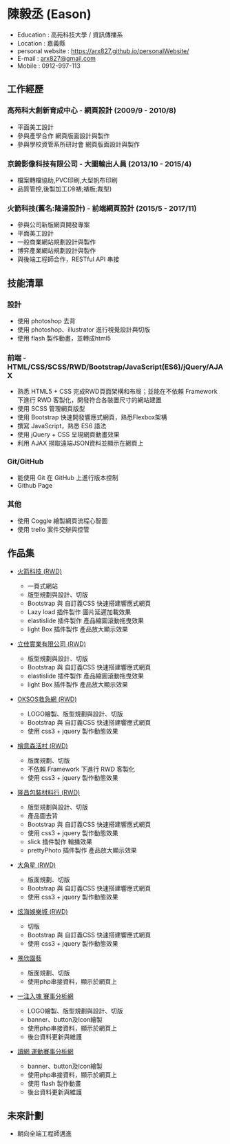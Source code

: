 # 陳毅丞 (Eason)
 - Education : 高苑科技大學 / 資訊傳播系
 - Location : 嘉義縣
 - personal website : https://arx827.github.io/personalWebsite/
 - E-mail : arx827@gmail.com
 - Mobile : 0912-997-113


## 工作經歷

### 高苑科大創新育成中心 - 網頁設計 (2009/9 - 2010/8)
 * 平面美工設計
 * 參與產學合作 網頁版面設計與製作
 * 參與學校資管系所研討會 網頁版面設計與製作
 
### 京錡影像科技有限公司 - 大圖輸出人員 (2013/10 - 2015/4)
 * 檔案轉檔協助,PVC印刷,大型帆布印刷
 * 品質管控,後製加工(冷裱;裱板;裁型)
 
### 火箭科技(舊名:隆達設計) - 前端網頁設計 (2015/5 - 2017/11)
 * 參與公司新版網頁開發專案
 * 平面美工設計
 * 一般商業網站規劃設計與製作
 * 博弈產業網站規劃設計與製作
 * 與後端工程師合作，RESTful API 串接


## 技能清單

### 設計
 * 使用 photoshop 去背
 * 使用 photoshop、illustrator 進行視覺設計與切版
 * 使用 flash 製作動畫，並轉成html5
 
### 前端 - HTML/CSS/SCSS/RWD/Bootstrap/JavaScript(ES6)/jQuery/AJAX
 * 熟悉 HTML5 + CSS 完成RWD頁面架構和布局；並能在不依賴 Framework 下進行 RWD 客製化，開發符合各裝置尺寸的網站建置
 * 使用 SCSS 管理網頁版型
 * 使用 Bootstrap 快速開發響應式網頁，熟悉Flexbox架構
 * 撰寫 JavaScript，熟悉 ES6 語法
 * 使用 jQuery + CSS 呈現網頁動畫效果
 * 利用 AJAX 撈取遠端JSON資料並顯示在網頁上

### Git/GitHub
 * 能使用 Git 在 GitHub 上進行版本控制
 * Github Page

### 其他
 * 使用 Coggle 繪製網頁流程心智圖
 * 使用 trello 案件交辦與控管
 
 
## 作品集 
- <a href="http://www.rocketsz.com/" target="_blank">火箭科技 (RWD)</a>
  - 一頁式網站
  - 版型規劃與設計、切版
  - Bootstrap 與 自訂義CSS 快速搭建響應式網頁
  - Lazy load 插件製作 圖片延遲加載效果
  - elastislide 插件製作 產品縮圖滾動拖曳效果
  - light Box 插件製作 產品放大顯示效果

- <a href="http://www.lcp.com.tw/" target="_blank">立佳實業有限公司 (RWD)</a>
  - 版型規劃與設計、切版
  - Bootstrap 與 自訂義CSS 快速搭建響應式網頁
  - elastislide 插件製作 產品縮圖滾動拖曳效果
  - light Box 插件製作 產品放大顯示效果

- <a href="http://oksos.net/tw/index.php" target="_blank">OKSOS救急網 (RWD)</a>
  - LOGO繪製、版型規劃與設計、切版
  - Bootstrap 與 自訂義CSS 快速搭建響應式網頁
  - 使用 css3 + jquery 製作動態效果

- <a href="http://www.hinokivillage.com.tw/" target="_blank">檜意森活村 (RWD)</a>
  - 版面規劃、切版
  - 不依賴 Framework 下進行 RWD 客製化
  - 使用 css3 + jquery 製作動態效果

- <a href="http://tclongchang.com.tw/" target="_blank">隆昌包裝材料行 (RWD)</a>
  - 版型規劃與設計、切版
  - 產品圖去背
  - Bootstrap 與 自訂義CSS 快速搭建響應式網頁
  - 使用 css3 + jquery 製作動態效果
  - slick 插件製作 輪播效果
  - prettyPhoto 插件製作 產品放大顯示效果

- <a href="http://www.a9958.com.tw/" target="_blank">大角星 (RWD)</a>
  - 版面規劃、切版
  - Bootstrap 與 自訂義CSS 快速搭建響應式網頁
  - 使用 css3 + jquery 製作動態效果

- <a href="http://sn.sh1788.net/" target="_blank">炫海娛樂城 (RWD)</a>
  - 切版
  - Bootstrap 與 自訂義CSS 快速搭建響應式網頁
  - 使用 css3 + jquery 製作動態效果

- <a href="http://048235631.com/" target="_blank">景欣園藝</a>
  - 版面規劃、切版
  - 使用php串接資料，顯示於網頁上

- <a href="http://showhands.net/" target="_blank">一注入魂 賽事分析網</a>
  - LOGO繪製、版型規劃與設計、切版
  - banner、button及Icon繪製
  - 使用php串接資料，顯示於網頁上
  - 後台資料更新與維護
  
- <a href="http://dwsport.info/" target="_blank">讀網 運動賽事分析網</a>
  - banner、button及Icon繪製
  - 使用php串接資料，顯示於網頁上
  - 使用 flash 製作動畫
  - 後台資料更新與維護


## 未來計劃
 * 朝向全端工程師邁進
 
 
 
 